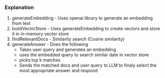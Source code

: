 ### Explanation

1) generateEmbedding - Uses openai library to generate an embedding from text
2) buildVectorStore - Uses generateEmbedding to create vectors and store it in in-memory vector store
3) findRelevantDocs - Similarity search (Cosine similarity)
4) generateAnswer - Does the following
    - Takes user query and generates an embedding
    - uses the embedded query to search similar date in vector store
    - picks top k matches
    - Sends the matched docs and user query to LLM to finaly select the most appropriate answer and respond
